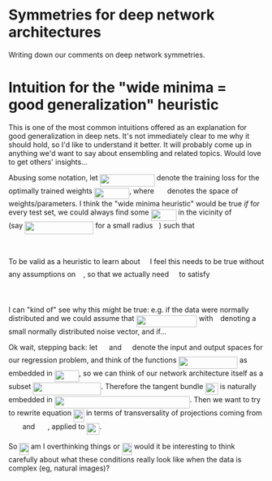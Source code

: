 # Symmetries for deep network architectures

Writing down our comments on deep network symmetries.


# Intuition for the "wide minima = good generalization" heuristic

This is one of the most common intuitions offered as an explanation for good generalization in deep nets. It's not immediately clear to me why it should hold, so I'd like to understand it better. It will probably come up in anything we'd want to say about ensembling and related topics. Would love to get others' insights...

Abusing some notation, let <img src="/tex/f23990e4b614cdf57744cc78c2724e30.svg?invert_in_darkmode&sanitize=true" align=middle width=107.80972454999998pt height=24.65753399999998pt/> denote the training loss for the optimally trained weights <img src="/tex/7e5761f956ba40010cd6e62986fbf55c.svg?invert_in_darkmode&sanitize=true" align=middle width=68.72063385pt height=22.465723500000017pt/>, where <img src="/tex/84c95f91a742c9ceb460a83f9b5090bf.svg?invert_in_darkmode&sanitize=true" align=middle width=17.80826024999999pt height=22.465723500000017pt/> denotes the space of weights/parameters. I think the "wide minima heuristic" would be true *if* for every test set, we could always find some <img src="/tex/d296bb9b19425934b2ffccd914d86d9b.svg?invert_in_darkmode&sanitize=true" align=middle width=50.110244249999994pt height=22.465723500000017pt/> in the vicinity of <img src="/tex/db71b8514018f7f4533b3ab3922e2f39.svg?invert_in_darkmode&sanitize=true" align=middle width=29.99938094999999pt height=14.15524440000002pt/> (say <img src="/tex/229d508958ba23a5a46663eb4c5158df.svg?invert_in_darkmode&sanitize=true" align=middle width=135.38251484999998pt height=24.65753399999998pt/> for a small radius <img src="/tex/89f2e0d2d24bcf44db73aab8fc03252c.svg?invert_in_darkmode&sanitize=true" align=middle width=7.87295519999999pt height=14.15524440000002pt/>) such that

<p align="center"><img src="/tex/e0dd5b1203fcbec72ec1633c0752d9d6.svg?invert_in_darkmode&sanitize=true" align=middle width=209.6710374pt height=17.031940199999998pt/></p>

To be valid as a heuristic to learn about <img src="/tex/47291815667dfe5994c54805102e144b.svg?invert_in_darkmode&sanitize=true" align=middle width=11.337943649999989pt height=22.465723500000017pt/> I feel this needs to be true without any assumptions on <img src="/tex/47291815667dfe5994c54805102e144b.svg?invert_in_darkmode&sanitize=true" align=middle width=11.337943649999989pt height=22.465723500000017pt/>, so that we actually need <img src="/tex/31fae8b8b78ebe01cbfbe2fe53832624.svg?invert_in_darkmode&sanitize=true" align=middle width=12.210846449999991pt height=14.15524440000002pt/> to satisfy

<p align="center"><img src="/tex/48d9deb68ec233afe1d04022d85dfa91.svg?invert_in_darkmode&sanitize=true" align=middle width=193.38781275pt height=17.031940199999998pt/></p>

I can "kind of" see why this might be true: e.g. if the data were normally distributed and we could assume that <img src="/tex/9c6180eb4f3daf42155646793d0c2e07.svg?invert_in_darkmode&sanitize=true" align=middle width=119.58491819999999pt height=22.831056599999986pt/> with <img src="/tex/ef5f8e568bc89c138a5c7b7e417432d2.svg?invert_in_darkmode&sanitize=true" align=middle width=6.672392099999992pt height=14.15524440000002pt/> denoting a small normally distributed noise vector, and if...

Ok wait, stepping back: let <img src="/tex/cbfb1b2a33b28eab8a3e59464768e810.svg?invert_in_darkmode&sanitize=true" align=middle width=14.908688849999992pt height=22.465723500000017pt/> and <img src="/tex/91aac9730317276af725abd8cef04ca9.svg?invert_in_darkmode&sanitize=true" align=middle width=13.19638649999999pt height=22.465723500000017pt/> denote the input and output spaces for our regression problem, and think of the functions <img src="/tex/9ef670840b3e902d1dafbc4866c769d0.svg?invert_in_darkmode&sanitize=true" align=middle width=116.30133899999998pt height=24.65753399999998pt/> as embedded in <img src="/tex/aa46fb80cbf7d50b0d3510049d6760a3.svg?invert_in_darkmode&sanitize=true" align=middle width=48.196244249999985pt height=22.465723500000017pt/>, so we can think of our network architecture itself as a subset <img src="/tex/07476d36d4b76f1d6c97770825a42c01.svg?invert_in_darkmode&sanitize=true" align=middle width=133.92430919999998pt height=24.65753399999998pt/>. Therefore the tangent bundle <img src="/tex/a7e30f9fbd81d0480cea184f3e4e2f30.svg?invert_in_darkmode&sanitize=true" align=middle width=25.01486954999999pt height=22.465723500000017pt/> is naturally embedded in <img src="/tex/5f5da558137ec4e349a950e2c92845ad.svg?invert_in_darkmode&sanitize=true" align=middle width=266.34099855pt height=24.65753399999998pt/>. Then we want to try to rewrite equation <img src="/tex/d343a5beaabde2410ecf9f826344ed83.svg?invert_in_darkmode&sanitize=true" align=middle width=21.00464354999999pt height=24.65753399999998pt/> in terms of transversality of projections coming from <img src="/tex/4f7ac953e0d875228fe60821c709c517.svg?invert_in_darkmode&sanitize=true" align=middle width=23.50281614999999pt height=14.15524440000002pt/> and <img src="/tex/c72a872871f52b499d217293c895985e.svg?invert_in_darkmode&sanitize=true" align=middle width=21.045038849999987pt height=14.15524440000002pt/>, applied to <img src="/tex/a7e30f9fbd81d0480cea184f3e4e2f30.svg?invert_in_darkmode&sanitize=true" align=middle width=25.01486954999999pt height=22.465723500000017pt/>.

So <img src="/tex/2373cf469d437680d486880d09a60a97.svg?invert_in_darkmode&sanitize=true" align=middle width=18.721515449999988pt height=24.65753399999998pt/> am I overthinking things or <img src="/tex/9a7ba771198c084298aac5a69aa6a525.svg?invert_in_darkmode&sanitize=true" align=middle width=19.68612029999999pt height=24.65753399999998pt/> would it be interesting to think carefully about what these conditions really look like when the data is complex (eg, natural images)?
